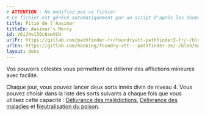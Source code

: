 ```yaml
---
# ATTENTION : Ne modifiez pas ce fichier
# Ce fichier est généré automatiquement par un script d'après les données du module Foundry VTT officiel et de sa traduction
title: Pitié de l'Aasimar
titleEn: Aasimar's Mercy
id: V6iJ4v15Qc8awVCH
urlFr: https://gitlab.com/pathfinder-fr/foundryvtt-pathfinder2-fr/-/blob/master/data/feats/V6iJ4v15Qc8awVCH.htm
urlEn: https://gitlab.com/hooking/foundry-vtt---pathfinder-2e/-/blob/master/packs/data/feats.db/aasimar-s-mercy.json
layout: dons
---
```

Vos pouvoirs célestes vous permettent de délivrer des afflictions mineures avec facilité.

Chaque jour, vous pouvez lancer deux sorts innés divin de niveau 4. Vous pouvez choisir dans la liste des sorts suivants à chaque fois que vous utilisez cette capacité : [Délivrance des malédictions](../sorts/délivrance-des-malédictions.html), [Délivrance des maladies](../sorts/délivrance-des-maladies.html) et [Neutralisation du poison](../sorts/neutralisation-du-poison.html).
